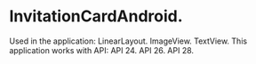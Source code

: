 # InvitationCardAndroid.
Used in the application:
LinearLayout. 
ImageView.
TextView.
This application works with API:
API 24.
API 26.
API 28.
